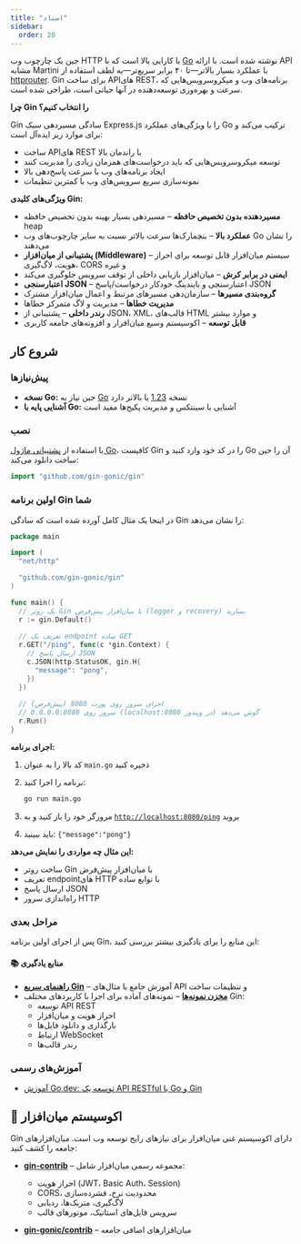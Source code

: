 ```yaml
---
title: "اسناد"
sidebar:
  order: 20
---
```


جین یک چارچوب وب HTTP با کارایی بالا است که با [Go](https://go.dev/) نوشته شده است. با ارائه API مشابه Martini با عملکرد بسیار بالاتر—تا ۴۰ برابر سریع‌تر—به لطف استفاده از [httprouter](https://github.com/julienschmidt/httprouter). Gin برای ساخت APIهای REST، برنامه‌های وب و میکروسرویس‌هایی که سرعت و بهره‌وری توسعه‌دهنده در آنها حیاتی است، طراحی شده است.

**چرا Gin را انتخاب کنیم؟**

Gin سادگی مسیر‌دهی سبک Express.js را با ویژگی‌های عملکرد Go ترکیب می‌کند و برای موارد زیر ایده‌آل است:

- ساخت APIهای REST با راندمان بالا
- توسعه میکروسرویس‌هایی که باید درخواست‌های همزمان زیادی را مدیریت کنند
- ایجاد برنامه‌های وب با سرعت پاسخ‌دهی بالا
- نمونه‌سازی سریع سرویس‌های وب با کمترین تنظیمات

**ویژگی‌های کلیدی Gin:**

- **مسیر‌دهنده بدون تخصیص حافظه** – مسیر‌دهی بسیار بهینه بدون تخصیص حافظه heap
- **عملکرد بالا** – بنچمارک‌ها سرعت بالاتر نسبت به سایر چارچوب‌های وب Go را نشان می‌دهند
- **پشتیبانی از میان‌افزار (Middleware)** – سیستم میان‌افزار قابل توسعه برای احراز هویت، لاگ‌گیری، CORS و غیره
- **ایمنی در برابر کرش** – میان‌افزار بازیابی داخلی از توقف سرویس جلوگیری می‌کند
- **اعتبارسنجی JSON** – اعتبارسنجی و بایندینگ خودکار درخواست/پاسخ JSON
- **گروه‌بندی مسیرها** – سازمان‌دهی مسیرهای مرتبط و اعمال میان‌افزار مشترک
- **مدیریت خطاها** – مدیریت و لاگ متمرکز خطاها
- **رندر داخلی** – پشتیبانی از JSON، XML، قالب‌های HTML و موارد بیشتر
- **قابل توسعه** – اکوسیستم وسیع میان‌افزار و افزونه‌های جامعه کاربری

## شروع کار

### پیش‌نیازها

- **نسخه Go:** جین نیاز به [Go](https://go.dev/) نسخه [1.23](https://go.dev/doc/devel/release#go1.23.0) یا بالاتر دارد
- **آشنایی پایه با Go:** آشنایی با سینتکس و مدیریت پکیج‌ها مفید است

### نصب

با استفاده از [پشتیبانی ماژول Go](https://go.dev/wiki/Modules#how-to-use-modules)، کافیست Gin را در کد خود وارد کنید و Go آن را حین ساخت دانلود می‌کند:

```go
import "github.com/gin-gonic/gin"
```

### اولین برنامه Gin شما

در اینجا یک مثال کامل آورده شده است که سادگی Gin را نشان می‌دهد:

```go
package main

import (
  "net/http"

  "github.com/gin-gonic/gin"
)

func main() {
  // یک روتر Gin با میان‌افزار پیش‌فرض (logger و recovery) بسازید
  r := gin.Default()
  
  // تعریف یک endpoint ساده GET
  r.GET("/ping", func(c *gin.Context) {
    // ارسال پاسخ JSON
    c.JSON(http.StatusOK, gin.H{
      "message": "pong",
    })
  })
  
  // اجرای سرور روی پورت 8080 (پیش‌فرض)
  // سرور روی 0.0.0.0:8080 (localhost:8080 در ویندوز) گوش می‌دهد
  r.Run()
}
```

**اجرای برنامه:**

1. کد بالا را به عنوان `main.go` ذخیره کنید
2. برنامه را اجرا کنید:

   ```sh
   go run main.go
   ```

3. مرورگر خود را باز کنید و به [`http://localhost:8080/ping`](http://localhost:8080/ping) بروید
4. باید ببینید: `{"message":"pong"}`

**این مثال چه مواردی را نمایش می‌دهد:**

- ساخت روتر Gin با میان‌افزار پیش‌فرض
- تعریف endpointهای HTTP با توابع ساده
- ارسال پاسخ JSON
- راه‌اندازی سرور HTTP

### مراحل بعدی

پس از اجرای اولین برنامه Gin، این منابع را برای یادگیری بیشتر بررسی کنید:

#### 📚 منابع یادگیری

- **[راهنمای سریع Gin](./quickstart/)** – آموزش جامع با مثال‌های API و تنظیمات ساخت
- **[مخزن نمونه‌ها](https://github.com/gin-gonic/examples)** – نمونه‌های آماده برای اجرا با کاربردهای مختلف Gin:
  - توسعه API REST
  - احراز هویت و میان‌افزار
  - بارگذاری و دانلود فایل‌ها
  - ارتباط WebSocket
  - رندر قالب‌ها

### آموزش‌های رسمی

- [آموزش Go.dev: توسعه یک API RESTful با Go و Gin](https://go.dev/doc/tutorial/web-service-gin)

## 🔌 اکوسیستم میان‌افزار

Gin دارای اکوسیستم غنی میان‌افزار برای نیازهای رایج توسعه وب است. میان‌افزارهای جامعه را کشف کنید:

- **[gin-contrib](https://github.com/gin-contrib)** – مجموعه رسمی میان‌افزار شامل:
  - احراز هویت (JWT، Basic Auth، Session)
  - CORS، محدودیت نرخ، فشرده‌سازی
  - لاگ‌گیری، متریک‌ها، ردیابی
  - سرویس فایل‌های استاتیک، موتورهای قالب
  
- **[gin-gonic/contrib](https://github.com/gin-gonic/contrib)** – میان‌افزارهای اضافی جامعه
